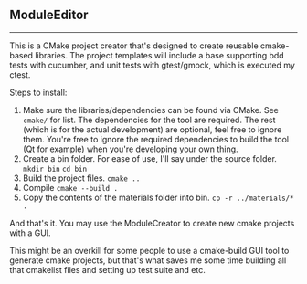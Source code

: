 ## ModuleEditor
----------------

This is a CMake project creator that's designed to create reusable cmake-based
libraries. The project templates will include a base supporting bdd tests 
with cucumber, and unit tests with gtest/gmock, which is executed my ctest.


Steps to install: 

1. Make sure the libraries/dependencies can be found via CMake. 
	See `cmake/` for list. The dependencies for the tool are required. The rest (which is for the actual development) are optional, feel free to ignore them. You're free to ignore the required dependencies to build the tool (Qt for example) when you're developing your own thing.
2. Create a bin folder. For ease of use, I'll say under the source folder.
	`mkdir bin`
	`cd bin`
3. Build the project files.
	`cmake ..`
4. Compile
	`cmake --build .`
5. Copy the contents of the materials folder into bin.
	`cp -r ../materials/* .`

And that's it. You may use the ModuleCreator to create new cmake projects with a GUI.

This might be an overkill for some people to use a cmake-build GUI tool to generate cmake projects, but that's what saves me some time building all that cmakelist files and setting up test suite and etc. 
